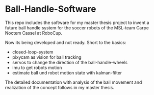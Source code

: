 # Ball-Handle-Software
This repo includes the software for my master thesis project to invent a future ball handle system for the soccer robots of the MSL-team Carpe Noctem Cassel at RoboCup.

Now its being developed and not ready.
Short to the basics:
  - closed-loop-system 
  - pixycam as vision for ball tracking 
  - servos to change the direction of the ball-handle-wheels
  - imu to get robots motion 
  - estimate ball und robot motion state with kalman-filter 
  
The detailed documentation with analysis of the ball movement and realization of the concept follows in my master thesis. 
